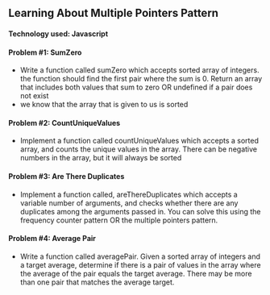 ## Learning About Multiple Pointers Pattern 
#### Technology used: Javascript 

#### Problem #1: SumZero
- Write a function called sumZero which accepts sorted array of integers. the function should find the first pair where the sum is 0. Return an array that includes both values that sum to zero OR undefined if a pair does not exist 
- we know that the array that is given to us is sorted

#### Problem #2: CountUniqueValues
- Implement a function called countUniqueValues which accepts a sorted array, and counts the unique values in the array. There can be negative numbers in the array, but it will always be sorted 

#### Problem #3: Are There Duplicates 
- Implement a function called, areThereDuplicates which accepts a variable number of arguments, and checks whether there are any duplicates among the arguments passed in.  You can solve this using the frequency counter pattern OR the multiple pointers pattern.

#### Problem #4: Average Pair
- Write a function called averagePair. Given a sorted array of integers and a target average, determine if there is a pair of values in the array where the average of the pair equals the target average. There may be more than one pair that matches the average target.